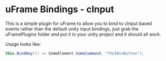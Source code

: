 # uFrame Bindings - cInput

This is a simple plugin for uFrame to allow you to bind to cInput based events rather than the default unity input bindings, just grab the uFramePlugins folder and put it in your unity project and it should all work.

Usage looks like:

```c#
this.BindKey(() => SomeElement.SomeCommand, "TheIWinButton");
```
